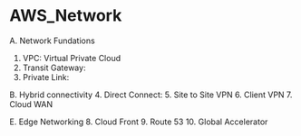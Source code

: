 # AWS_Network

A. Network Fundations
1. VPC: Virtual Private Cloud
2. Transit Gateway: 
3. Private Link:

B. Hybrid connectivity
4. Direct Connect:
5. Site to Site VPN
6. Client VPN
7. Cloud WAN

E. Edge Networking
8. Cloud Front
9. Route 53
10. Global Accelerator
